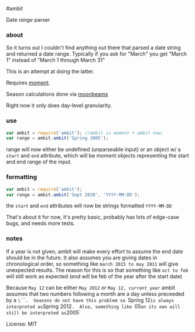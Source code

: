 #ambit

Date *range* parser

### about

So it turns out I couldn't find anything out there that parsed a date string and returned a date range.  Typically if you ask for "March" you get "March 1" instead of "March 1 through March 31"

This is an attempt at doing the latter.

Requires [moment](http://momentjs.com/).

Season calculations done via [moonbeams](https://github.com/wraithgar/moonbeams)

Right now it only does day-level granularity.

### use

```javascript
var ambit = require('ambit'); //ambit is moment + ambit now;
var range = ambit.ambit('Spring 2005');
```
range will now either be undefined (unparseable input) or an object w/ a ``start`` and ``end`` attribute, which will be moment objects representing the start and end range of the input.


### formatting

```javascript
var ambit = require('ambit');
var range = ambit.ambit('Sept 2020', 'YYYY-MM-DD');
```
the ``start`` and ``end`` attributes will now be strings formatted ``YYYY-MM-DD``

That's about it for now, it's pretty basic, probably has lots of edge-case bugs, and needs more tests.

### notes
If a year is not given, ambit will make every effort to assume the end date should be in the future.  It also assumes you are giving dates in chronological order, so something like `march 2015 to may 2011` will give unexpected results.  The reason for this is so that something like `oct to feb` will still work as expected (end will be feb of the year after the start date)

Because `May 12` can be either `May 2012` or `May 12, current year` ambit assumes that two numbers following a month are a day unless preceeded by a `\``.  Seasons do not have this problem so `Spring 12` is always interpreted as `Spring 2012`.  Also, something like `05` on its own will still be interpreted as `2005`

License: MIT
